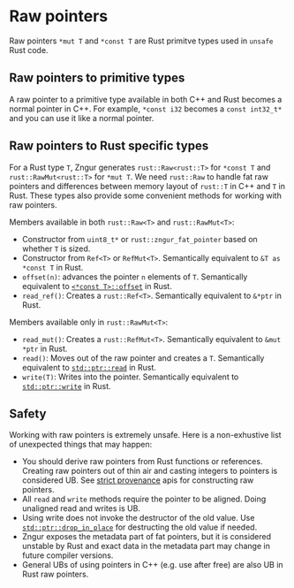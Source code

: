 # Raw pointers

Raw pointers `*mut T` and `*const T` are Rust primitve types used in `unsafe` Rust code.

## Raw pointers to primitive types

A raw pointer to a primitive type available in both C++ and Rust becomes a normal pointer in C++.
For example, `*const i32` becomes a `const int32_t*` and you can use it like a normal pointer.

## Raw pointers to Rust specific types

For a Rust type `T`, Zngur generates `rust::Raw<rust::T>` for `*const T` and `rust::RawMut<rust::T>` for `*mut T`.
We need `rust::Raw` to handle fat raw pointers and differences between memory layout of `rust::T` in C++ and `T` in Rust.
These types also provide some convenient methods for working with raw pointers.

Members available in both `rust::Raw<T>` and `rust::RawMut<T>`:

- Constructor from `uint8_t*` or `rust::zngur_fat_pointer` based on whether `T` is sized.
- Constructor from `Ref<T>` or `RefMut<T>`. Semantically equivalent to `&T as *const T` in Rust.
- `offset(n)`: advances the pointer `n` elements of `T`. Semantically equivalent to [`<*const T>::offset`] in Rust.
- `read_ref()`: Creates a `rust::Ref<T>`. Semantically equivalent to `&*ptr` in Rust.

Members available only in `rust::RawMut<T>`:

- `read_mut()`: Creates a `rust::RefMut<T>`. Semantically equivalent to `&mut *ptr` in Rust.
- `read()`: Moves out of the raw pointer and creates a `T`. Semantically equivalent to [`std::ptr::read`] in Rust.
- `write(T)`: Writes into the pointer. Semantically equivalent to [`std::ptr::write`] in Rust.

## Safety

Working with raw pointers is extremely unsafe. Here is a non-exhustive list of unexpected things that may happen:

- You should derive raw pointers from Rust functions or references. Creating raw pointers out of thin air and casting
  integers to pointers is considered UB. See [strict provenance] apis for constructing raw pointers.
- All `read` and `write` methods require the pointer to be aligned. Doing unaligned read and writes is UB.
- Using write does not invoke the destructor of the old value. Use [`std::ptr::drop_in_place`] for destructing the
  old value if needed.
- Zngur exposes the metadata part of fat pointers, but it is considered unstable by Rust and exact data in the
  metadata part may change in future compiler versions.
- General UBs of using pointers in C++ (e.g. use after free) are also UB in Rust raw pointers.

[`std::ptr::read`]: https://doc.rust-lang.org/std/ptr/fn.read.html
[`std::ptr::write`]: https://doc.rust-lang.org/std/ptr/fn.write.html
[`std::ptr::drop_in_place`]: https://doc.rust-lang.org/std/ptr/fn.drop_in_place.html
[`<*const T>::offset`]: https://doc.rust-lang.org/std/primitive.pointer.html#method.offset
[strict provenance]: https://doc.rust-lang.org/std/ptr/index.html#strict-provenance
